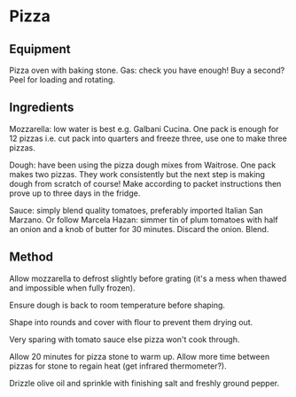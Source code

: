 # Pizza

## Equipment

Pizza oven with baking stone. 
Gas: check you have enough! Buy a second? 
Peel for loading and rotating.

## Ingredients

Mozzarella: low water is best e.g. Galbani Cucina. One pack is enough for 12 pizzas i.e. cut pack into quarters and freeze three, use one to make three pizzas. 

Dough: have been using the pizza dough mixes from Waitrose. One pack makes two pizzas. They work consistently but the next step is making dough from scratch of course! Make according to packet instructions then prove up to three days in the fridge.

Sauce: simply blend quality tomatoes, preferably imported Italian San Marzano. Or follow Marcela Hazan: simmer tin of plum tomatoes with half an onion and a knob of butter for 30 minutes. Discard the onion. Blend.

## Method

Allow mozzarella to defrost slightly before grating (it's a mess when thawed and impossible when fully frozen).

Ensure dough is back to room temperature before shaping. 

Shape into rounds and cover with flour to prevent them drying out.

Very sparing with tomato sauce else pizza won't cook through. 

Allow 20 minutes for pizza stone to warm up. Allow more time between pizzas for stone to regain heat (get infrared thermometer?).

Drizzle olive oil and sprinkle with finishing salt and freshly ground pepper.